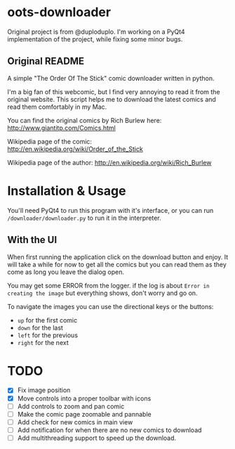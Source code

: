 oots-downloader
===============

Original project is from @duploduplo. I'm working on a PyQt4 implementation of the project, while fixing some minor bugs.

Original README
----------------

A simple "The Order Of The Stick" comic downloader written in python.

I'm a big fan of this webcomic, but I find very annoying to read it from the original website. This script helps me to download the latest comics and read them comfortably in my Mac.

You can find the original comics by Rich Burlew here: http://www.giantitp.com/Comics.html

Wikipedia page of the comic: http://en.wikipedia.org/wiki/Order_of_the_Stick

Wikipedia page of the author: http://en.wikipedia.org/wiki/Rich_Burlew


Installation & Usage
====================

You'll need PyQt4 to run this program with it's interface, or you can run `/downloader/downloader.py` to run it in the interpreter.

With the UI
-----------

When first running the application click on the download button and enjoy. It will take a while for now to get all the comics but you can read them as they come as long you leave the dialog open.

You may get some ERROR from the logger. if the log is about `Error in creating the image` but everything shows, don't worry and go on.

To navigate the images you can use the directional keys or the buttons:

* `up` for the first comic
* `down` for the last
* `left` for the previous
* `right` for the next


TODO
====

* [x] Fix image position
* [x] Move controls into a proper toolbar with icons
* [ ] Add controls to zoom and pan comic
* [ ] Make the comic page zoomable and pannable
* [ ] Add check for new comics in main view
* [ ] Add notification for when there are no new comics to download
* [ ] Add multithreading support to speed up the download.
